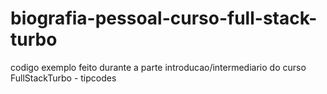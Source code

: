 # biografia-pessoal-curso-full-stack-turbo
codigo exemplo feito durante a parte introducao/intermediario do curso FullStackTurbo - tipcodes
